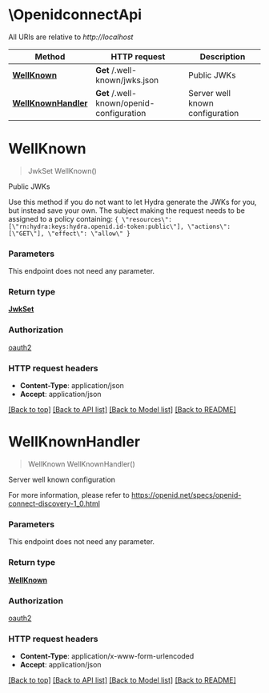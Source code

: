 # \OpenidconnectApi

All URIs are relative to *http://localhost*

Method | HTTP request | Description
------------- | ------------- | -------------
[**WellKnown**](OpenidconnectApi.md#WellKnown) | **Get** /.well-known/jwks.json | Public JWKs
[**WellKnownHandler**](OpenidconnectApi.md#WellKnownHandler) | **Get** /.well-known/openid-configuration | Server well known configuration


# **WellKnown**
> JwkSet WellKnown()

Public JWKs

Use this method if you do not want to let Hydra generate the JWKs for you, but instead save your own.  The subject making the request needs to be assigned to a policy containing:  ``` { \"resources\": [\"rn:hydra:keys:hydra.openid.id-token:public\"], \"actions\": [\"GET\"], \"effect\": \"allow\" } ```


### Parameters
This endpoint does not need any parameter.

### Return type

[**JwkSet**](jwkSet.md)

### Authorization

[oauth2](../README.md#oauth2)

### HTTP request headers

 - **Content-Type**: application/json
 - **Accept**: application/json

[[Back to top]](#) [[Back to API list]](../README.md#documentation-for-api-endpoints) [[Back to Model list]](../README.md#documentation-for-models) [[Back to README]](../README.md)

# **WellKnownHandler**
> WellKnown WellKnownHandler()

Server well known configuration

For more information, please refer to https://openid.net/specs/openid-connect-discovery-1_0.html


### Parameters
This endpoint does not need any parameter.

### Return type

[**WellKnown**](WellKnown.md)

### Authorization

[oauth2](../README.md#oauth2)

### HTTP request headers

 - **Content-Type**: application/x-www-form-urlencoded
 - **Accept**: application/json

[[Back to top]](#) [[Back to API list]](../README.md#documentation-for-api-endpoints) [[Back to Model list]](../README.md#documentation-for-models) [[Back to README]](../README.md)

